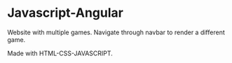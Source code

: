 # Javascript-Angular
Website with multiple games. Navigate through navbar to render a different game.

Made with HTML-CSS-JAVASCRIPT.
